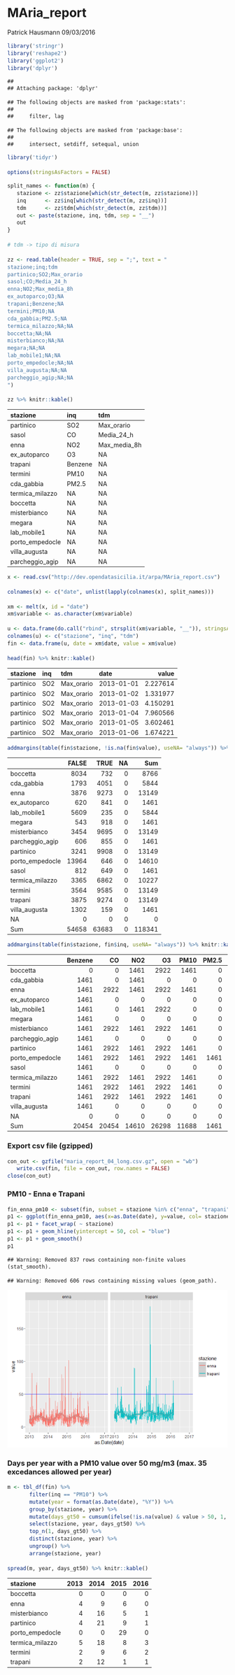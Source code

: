 MAria\_report
================
Patrick Hausmann
09/03/2016

``` r
library('stringr')
library('reshape2')
library('ggplot2')
library('dplyr')
```

    ## 
    ## Attaching package: 'dplyr'

    ## The following objects are masked from 'package:stats':
    ## 
    ##     filter, lag

    ## The following objects are masked from 'package:base':
    ## 
    ##     intersect, setdiff, setequal, union

``` r
library('tidyr')

options(stringsAsFactors = FALSE)
```

``` r
split_names <- function(m) {
   stazione <- zz$stazione[which(str_detect(m, zz$stazione))]
   inq      <- zz$inq[which(str_detect(m, zz$inq))]
   tdm      <- zz$tdm[which(str_detect(m, zz$tdm))]
   out <- paste(stazione, inq, tdm, sep = "__")
   out
}

# tdm -> tipo di misura

zz <- read.table(header = TRUE, sep = ";", text = "
stazione;inq;tdm
partinico;SO2;Max_orario
sasol;CO;Media_24_h
enna;NO2;Max_media_8h
ex_autoparco;O3;NA
trapani;Benzene;NA
termini;PM10;NA
cda_gabbia;PM2.5;NA
termica_milazzo;NA;NA
boccetta;NA;NA
misterbianco;NA;NA
megara;NA;NA
lab_mobile1;NA;NA
porto_empedocle;NA;NA
villa_augusta;NA;NA
parcheggio_agip;NA;NA
")

zz %>% knitr::kable()
```

| stazione         | inq     | tdm            |
|:-----------------|:--------|:---------------|
| partinico        | SO2     | Max\_orario    |
| sasol            | CO      | Media\_24\_h   |
| enna             | NO2     | Max\_media\_8h |
| ex\_autoparco    | O3      | NA             |
| trapani          | Benzene | NA             |
| termini          | PM10    | NA             |
| cda\_gabbia      | PM2.5   | NA             |
| termica\_milazzo | NA      | NA             |
| boccetta         | NA      | NA             |
| misterbianco     | NA      | NA             |
| megara           | NA      | NA             |
| lab\_mobile1     | NA      | NA             |
| porto\_empedocle | NA      | NA             |
| villa\_augusta   | NA      | NA             |
| parcheggio\_agip | NA      | NA             |

``` r
x <- read.csv("http://dev.opendatasicilia.it/arpa/MAria_report.csv")

colnames(x) <- c("date", unlist(lapply(colnames(x), split_names)))

xm <- melt(x, id = "date")
xm$variable <- as.character(xm$variable)

u <- data.frame(do.call("rbind", strsplit(xm$variable, "__")), stringsAsFactors = FALSE)
colnames(u) <- c("stazione", "inq", "tdm")
fin <- data.frame(u, date = xm$date, value = xm$value)

head(fin) %>% knitr::kable()
```

| stazione  | inq | tdm         | date       |     value|
|:----------|:----|:------------|:-----------|---------:|
| partinico | SO2 | Max\_orario | 2013-01-01 |  2.227614|
| partinico | SO2 | Max\_orario | 2013-01-02 |  1.331977|
| partinico | SO2 | Max\_orario | 2013-01-03 |  4.150291|
| partinico | SO2 | Max\_orario | 2013-01-04 |  7.960566|
| partinico | SO2 | Max\_orario | 2013-01-05 |  3.602461|
| partinico | SO2 | Max\_orario | 2013-01-06 |  1.674221|

``` r
addmargins(table(fin$stazione, !is.na(fin$value), useNA= "always")) %>% knitr::kable()
```

|                  |  FALSE|   TRUE|   NA|     Sum|
|------------------|------:|------:|----:|-------:|
| boccetta         |   8034|    732|    0|    8766|
| cda\_gabbia      |   1793|   4051|    0|    5844|
| enna             |   3876|   9273|    0|   13149|
| ex\_autoparco    |    620|    841|    0|    1461|
| lab\_mobile1     |   5609|    235|    0|    5844|
| megara           |    543|    918|    0|    1461|
| misterbianco     |   3454|   9695|    0|   13149|
| parcheggio\_agip |    606|    855|    0|    1461|
| partinico        |   3241|   9908|    0|   13149|
| porto\_empedocle |  13964|    646|    0|   14610|
| sasol            |    812|    649|    0|    1461|
| termica\_milazzo |   3365|   6862|    0|   10227|
| termini          |   3564|   9585|    0|   13149|
| trapani          |   3875|   9274|    0|   13149|
| villa\_augusta   |   1302|    159|    0|    1461|
| NA               |      0|      0|    0|       0|
| Sum              |  54658|  63683|    0|  118341|

``` r
addmargins(table(fin$stazione, fin$inq, useNA= "always")) %>% knitr::kable()
```

|                  |  Benzene|     CO|    NO2|     O3|   PM10|  PM2.5|    SO2|   NA|     Sum|
|------------------|--------:|------:|------:|------:|------:|------:|------:|----:|-------:|
| boccetta         |        0|      0|   1461|   2922|   1461|      0|   2922|    0|    8766|
| cda\_gabbia      |     1461|      0|   1461|      0|      0|      0|   2922|    0|    5844|
| enna             |     1461|   2922|   1461|   2922|   1461|      0|   2922|    0|   13149|
| ex\_autoparco    |     1461|      0|      0|      0|      0|      0|      0|    0|    1461|
| lab\_mobile1     |     1461|      0|   1461|   2922|      0|      0|      0|    0|    5844|
| megara           |     1461|      0|      0|      0|      0|      0|      0|    0|    1461|
| misterbianco     |     1461|   2922|   1461|   2922|   1461|      0|   2922|    0|   13149|
| parcheggio\_agip |     1461|      0|      0|      0|      0|      0|      0|    0|    1461|
| partinico        |     1461|   2922|   1461|   2922|   1461|      0|   2922|    0|   13149|
| porto\_empedocle |     1461|   2922|   1461|   2922|   1461|   1461|   2922|    0|   14610|
| sasol            |     1461|      0|      0|      0|      0|      0|      0|    0|    1461|
| termica\_milazzo |     1461|   2922|   1461|   2922|   1461|      0|      0|    0|   10227|
| termini          |     1461|   2922|   1461|   2922|   1461|      0|   2922|    0|   13149|
| trapani          |     1461|   2922|   1461|   2922|   1461|      0|   2922|    0|   13149|
| villa\_augusta   |     1461|      0|      0|      0|      0|      0|      0|    0|    1461|
| NA               |        0|      0|      0|      0|      0|      0|      0|    0|       0|
| Sum              |    20454|  20454|  14610|  26298|  11688|   1461|  23376|    0|  118341|

### Export csv file (gzipped)

``` r
con_out <- gzfile("maria_report_04_long.csv.gz", open = "wb")
   write.csv(fin, file = con_out, row.names = FALSE)
close(con_out)
```

### PM10 - Enna e Trapani

``` r
fin_enna_pm10 <- subset(fin, subset = stazione %in% c("enna", "trapani") & inq == "PM10" & tdm == "Media_24_h")
p1 <- ggplot(fin_enna_pm10, aes(x=as.Date(date), y=value, col= stazione)) + geom_line()
p1 <- p1 + facet_wrap( ~ stazione)
p1 <- p1 + geom_hline(yintercept = 50, col = "blue")
p1 <- p1 + geom_smooth()
p1
```

    ## Warning: Removed 837 rows containing non-finite values (stat_smooth).

    ## Warning: Removed 606 rows containing missing values (geom_path).

![](MAria_report_files/figure-markdown_github/Plot_PM10_Enna_Trapani-1.png)<!-- -->

### Days per year with a PM10 value over 50 mg/m3 (max. 35 excedances allowed per year)

``` r
m <- tbl_df(fin) %>%
       filter(inq == "PM10") %>%
       mutate(year = format(as.Date(date), "%Y")) %>%
       group_by(stazione, year) %>%
       mutate(days_gt50 = cumsum(ifelse(!is.na(value) & value > 50, 1, 0))) %>%
       select(stazione, year, days_gt50) %>%
       top_n(1, days_gt50) %>%
       distinct(stazione, year) %>%
       ungroup() %>%
       arrange(stazione, year)

spread(m, year, days_gt50) %>% knitr::kable()
```

| stazione         |  2013|  2014|  2015|  2016|
|:-----------------|-----:|-----:|-----:|-----:|
| boccetta         |     0|     0|     0|     0|
| enna             |     4|     9|     6|     0|
| misterbianco     |     4|    16|     5|     1|
| partinico        |     4|    21|     9|     1|
| porto\_empedocle |     0|     0|    29|     0|
| termica\_milazzo |     5|    18|     8|     3|
| termini          |     2|     9|     6|     2|
| trapani          |     2|    12|     1|     1|
